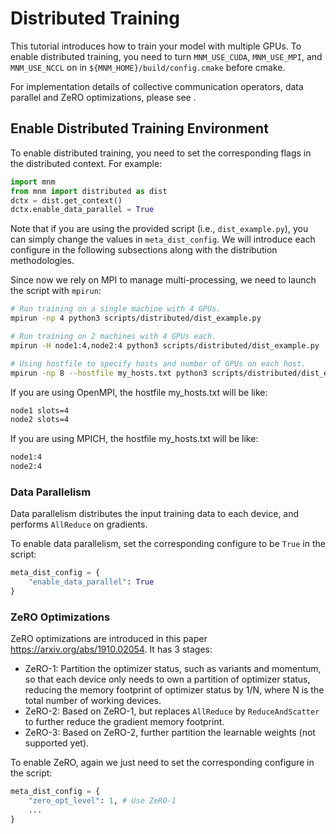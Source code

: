 # Distributed Training

This tutorial introduces how to train your model with multiple GPUs.
To enable distributed training, you need to turn `MNM_USE_CUDA`, `MNM_USE_MPI`, and `MNM_USE_NCCL` on in `${MNM_HOME}/build/config.cmake` before cmake.

For implementation details of collective communication operators, data parallel and ZeRO optimizations, please see []().

## Enable Distributed Training Environment

To enable distributed training, you need to set the corresponding flags in the distributed context. For example:

```python
import mnm
from mnm import distributed as dist
dctx = dist.get_context()
dctx.enable_data_parallel = True
```

Note that if you are using the provided script (i.e., `dist_example.py`), you can simply change the values in `meta_dist_config`. We will introduce each configure in the following subsections along with the distribution methodologies.

Since now we rely on MPI to manage multi-processing, we need to launch the script
with `mpirun`:

```bash
# Run training on a single machine with 4 GPUs.
mpirun -np 4 python3 scripts/distributed/dist_example.py

# Run training on 2 machines with 4 GPUs each.
mpirun -H node1:4,node2:4 python3 scripts/distributed/dist_example.py

# Using hostfile to specify hosts and number of GPUs on each host.
mpirun -np 8 --hostfile my_hosts.txt python3 scripts/distributed/dist_example.py
```

If you are using OpenMPI, the hostfile my_hosts.txt will be like:

```txt
node1 slots=4
node2 slots=4
```

If you are using MPICH, the hostfile my_hosts.txt will be like:

```txt
node1:4
node2:4
```

### Data Parallelism

Data parallelism distributes the input training data to each device, and performs
`AllReduce` on gradients.

To enable data parallelism, set the corresponding configure to be `True` in the script:

```python
meta_dist_config = {
    "enable_data_parallel": True
}
```

### ZeRO Optimizations

ZeRO optimizations are introduced in this paper https://arxiv.org/abs/1910.02054. It has 3 stages:
- ZeRO-1: Partition the optimizer status, such as variants and momentum, so that each device only needs to own a partition of optimizer status, reducing the memory footprint of optimizer status by 1/N, where N is the total number of working devices.
- ZeRO-2: Based on ZeRO-1, but replaces `AllReduce` by `ReduceAndScatter` to further reduce the gradient memory footprint.
- ZeRO-3: Based on ZeRO-2, further partition the learnable weights (not supported yet).

To enable ZeRO, again we just need to set the corresponding configure in the script:

```python
meta_dist_config = {
    "zero_opt_level": 1, # Use ZeRO-1
    ...
}
```

